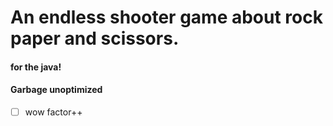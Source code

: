# An endless shooter game about rock paper and scissors.

#### for the java!
#### Garbage unoptimized

- [ ] wow factor++
